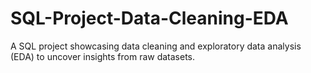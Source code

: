 # SQL-Project-Data-Cleaning-EDA
A SQL project showcasing data cleaning and exploratory data analysis (EDA) to uncover insights from raw datasets.
